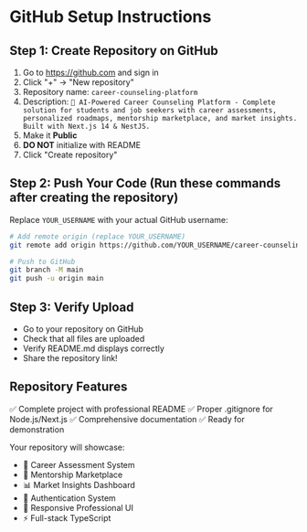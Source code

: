# GitHub Setup Instructions

## Step 1: Create Repository on GitHub
1. Go to https://github.com and sign in
2. Click "+" → "New repository"
3. Repository name: `career-counseling-platform`
4. Description: `🚀 AI-Powered Career Counseling Platform - Complete solution for students and job seekers with career assessments, personalized roadmaps, mentorship marketplace, and market insights. Built with Next.js 14 & NestJS.`
5. Make it **Public**
6. **DO NOT** initialize with README
7. Click "Create repository"

## Step 2: Push Your Code (Run these commands after creating the repository)

Replace `YOUR_USERNAME` with your actual GitHub username:

```bash
# Add remote origin (replace YOUR_USERNAME)
git remote add origin https://github.com/YOUR_USERNAME/career-counseling-platform.git

# Push to GitHub
git branch -M main
git push -u origin main
```

## Step 3: Verify Upload
- Go to your repository on GitHub
- Check that all files are uploaded
- Verify README.md displays correctly
- Share the repository link!

## Repository Features
✅ Complete project with professional README
✅ Proper .gitignore for Node.js/Next.js
✅ Comprehensive documentation
✅ Ready for demonstration

Your repository will showcase:
- 🎯 Career Assessment System
- 👥 Mentorship Marketplace  
- 📊 Market Insights Dashboard
- 🔐 Authentication System
- 📱 Responsive Professional UI
- ⚡ Full-stack TypeScript